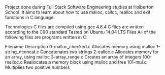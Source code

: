 Project done during Full Stack Software Engineering studies at Holberton School. It aims to learn about how to use malloc, calloc, realloc and exit functions in C language.

Technologies
C files are compiled using gcc 4.8.4
C files are written according to the C90 standard
Tested on Ubuntu 14.04 LTS
Files
All of the following files are programs written in C:

Filename	Description
0-malloc_checked.c	Allocates memory using malloc
1-string_nconcat.c	Concatenates two strings
2-calloc.c	Allocates memory for an array, using malloc
3-array_range.c	Creates an array of integers
100-realloc.c	Reallocates a memory block using malloc and free
101-mul.c	Multiplies two positive numbers
